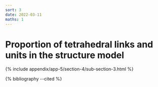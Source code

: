 ```yaml
---
sort: 3
date: 2022-03-11
maths: 1
---
```


# Proportion of tetrahedral links and units in the structure model

{% include appendix/app-5/section-4/sub-section-3.html %}

{% bibliography --cited %}

